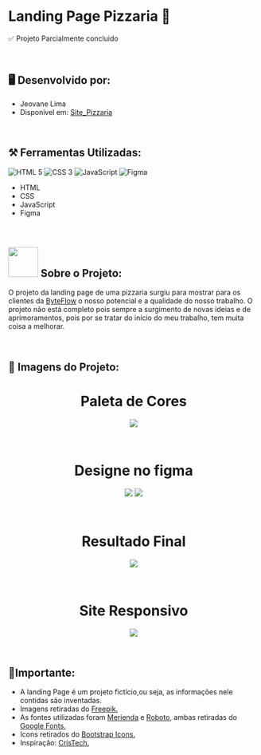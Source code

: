 # Landing Page Pizzaria 🍕
✅​ Projeto Parcialmente concluido
<p><br></p>

## ​​​​🖥️​ Desenvolvido por: 
<ul>
<li>Jeovane Lima</li>
<li>Disponível em: <a href="https://jeovanesilva.github.io/Site_Pizzaria/" target="_blank">Site_Pizzaria</a></li>
</ul>
<p><br></p>

## ​⚒️​ Ferramentas Utilizadas:

![HTML 5](https://img.shields.io/badge/HTML5-E34F26?style=for-the-badge&logo=html5&logoColor=white) 
![CSS 3](https://img.shields.io/badge/CSS3-1572B6?style=for-the-badge&logo=css3&logoColor=white) 
![JavaScript](https://img.shields.io/badge/JavaScript-F7DF1E?style=for-the-badge&logo=javascript&logoColor=black)
![Figma](https://img.shields.io/badge/Figma-F24E1E?style=for-the-badge&logo=figma&logoColor=white)

<ul>
  <li>HTML</li>
  <li>CSS</li>
  <li>JavaScript</li>
  <li>Figma</li>
</ul>
<p><br></p>
 
## ​​​<img src="imagens/pngtree-cartoon-yellow-pizza-illustration-png-image_4634672-removebg-preview.png" alt=""  width="60" height="60"> Sobre o Projeto:
<p>O projeto da landing page de uma pizzaria surgiu para mostrar para os clientes da <a href="https://github.com/AgenciaByteFlow" target="_blank">ByteFlow</a> o nosso potencial e a qualidade do nosso trabalho. O projeto não está completo pois sempre a surgimento de novas ideias e de aprimoramentos, pois por se tratar do início do meu trabalho, tem muita coisa a melhorar.</p>
<p><br></p>

## ​🔗 Imagens do Projeto:

<div align="center" > 
<h1>Paleta de Cores</h1>
<img src="img_readm/paleta.png" >
<p><br></p>
<h1> Designe no figma </h1>
<img src="img_readm/figma2.png" >
<img src="img_readm/figma1.png" > 
<p><br></p>
<h1>Resultado Final  </h1>
<img src="img_readm/site-desktop.png" >
<p><br></p>
<h1>Site Responsivo</h1>
<img src="img_readm/site-responsivo.png">
</div>
<p><br></p>

## ​🚨Importante:
<ul>
<li>A landing Page é um projeto fictício,ou seja, as informações nele contidas são inventadas.</li>

<li>Imagens retiradas do <a href="https://br.freepik.com/" target="_blank">Freepik.</a></li>

<li>As fontes utilizadas foram <a href="https://fonts.google.com/specimen/Merienda?query=merienda" target="_blank">Merienda</a> e <a href="https://fonts.google.com/specimen/Roboto?query=roboto" target="_blank">Roboto</a>, ambas retiradas do <a href="https://fonts.google.com/" target="_blank">Google Fonts.</a> </li>

<li>Icons retirados do <a href="https://icons.getbootstrap.com/" target="_blank">Bootstrap Icons.</a></li>

<li>Inspiração: <a href="https://youtu.be/Uxm17PTHAZw?si=bpv0OZSiHTNs-2xH" target="_blank">CrisTech.</a></li>
</ul>




<!--https://dev.to/envoy_/150-badges-for-github-pnk--!>
